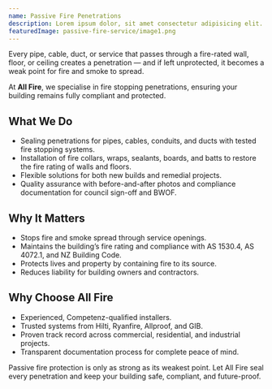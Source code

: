 ```yaml
---
name: Passive Fire Penetrations
description: Lorem ipsum dolor, sit amet consectetur adipisicing elit. Quasi voluptates molestias sequi deserunt corrupti magnam nihil itaque nemo maiores. Distinctio, rerum. Sunt natus vitae, dolore at, quidem minima qui fugiat nobis quae consectetur tempore saepe expedita ducimus odit iste excepturi ut nulla tenetur veniam. Consequatur ratione cupiditate enim reiciendis, odit impedit amet illum. Unde ipsam explicabo nostrum earum commodi sapiente ut. Assumenda sapiente soluta ratione commodi. Rerum itaque aliquid ad pariatur numquam excepturi aspernatur. Et, doloremque numquam officiis eos doloribus exercitationem perferendis quasi placeat, nam velit magni rerum nesciunt quibusdam provident inventore culpa ex? Sequi eos magnam tenetur impedit non.rem
featuredImage: passive-fire-service/image1.png
---
```


Every pipe, cable, duct, or service that passes through a fire-rated wall, floor, or ceiling creates a penetration — and if left unprotected, it becomes a weak point for fire and smoke to spread.

At **All Fire**, we specialise in fire stopping penetrations, ensuring your building remains fully compliant and protected.

## What We Do

- Sealing penetrations for pipes, cables, conduits, and ducts with tested fire stopping systems.
- Installation of fire collars, wraps, sealants, boards, and batts to restore the fire rating of walls and floors.
- Flexible solutions for both new builds and remedial projects.
- Quality assurance with before-and-after photos and compliance documentation for council sign-off and BWOF.

## Why It Matters

- Stops fire and smoke spread through service openings.
- Maintains the building’s fire rating and compliance with AS 1530.4, AS 4072.1, and NZ Building Code.
- Protects lives and property by containing fire to its source.
- Reduces liability for building owners and contractors.

## Why Choose All Fire

- Experienced, Competenz-qualified installers.
- Trusted systems from Hilti, Ryanfire, Allproof, and GIB.
- Proven track record across commercial, residential, and industrial projects.
- Transparent documentation process for complete peace of mind.

Passive fire protection is only as strong as its weakest point. Let All Fire seal every penetration and keep your building safe, compliant, and future-proof.
